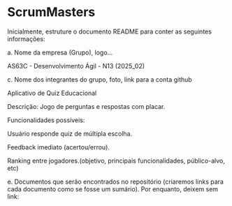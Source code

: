 # ScrumMasters

Inicialmente, estruture o documento README para conter as seguintes informações:  

a.	Nome da empresa (Grupo), logo...<br>

AS63C - Desenvolvimento Ágil - N13 (2025_02)<br>

c.	Nome dos integrantes do grupo, foto, link para a conta github<br>

Aplicativo de Quiz Educacional

Descrição: Jogo de perguntas e respostas com placar.

Funcionalidades possíveis:

Usuário responde quiz de múltipla escolha.

Feedback imediato (acertou/errou).

Ranking entre jogadores.(objetivo, principais funcionalidades, público-alvo, etc)<br>

e.	Documentos que serão encontrados no repositório (criaremos links para cada documento como se fosse um sumário). Por enquanto, deixem sem link: <br>
